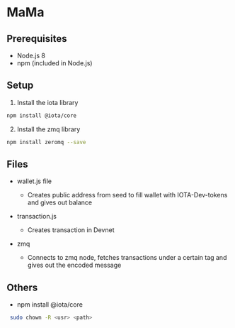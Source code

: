 

# MaMa
## Prerequisites
* Node.js 8
* npm (included in Node.js)

## Setup
1. Install the iota library
```sh
npm install @iota/core
```

2. Install the zmq library
```sh
npm install zeromq --save
```




## Files
* wallet.js file
    * Creates public address from seed to fill wallet with IOTA-Dev-tokens and gives out balance

* transaction.js
    * Creates transaction in Devnet

* zmq
    * Connects to zmq node, fetches transactions under a certain tag and gives out the encoded message


## Others
* npm install @iota/core
```sh
 sudo chown -R <usr> <path>
```
